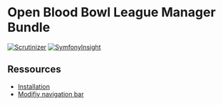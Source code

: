 # Open Blood Bowl League Manager Bundle

[![Scrutinizer](https://scrutinizer-ci.com/g/obblm/core/badges/quality-score.png?b=master)](https://scrutinizer-ci.com/g/obblm/core/?branch=dev)
[![SymfonyInsight](https://insight.symfony.com/projects/c0a4e8ae-3fc6-4c94-8626-b98a0da456b1/mini.svg)](https://insight.symfony.com/projects/c0a4e8ae-3fc6-4c94-8626-b98a0da456b1)

Ressources
----------------------------------

- [Installation](src/Resources/docs/1.Installation.md)
- [Modifiy navigation bar](src/Resources/docs/NavigationBar.md)

